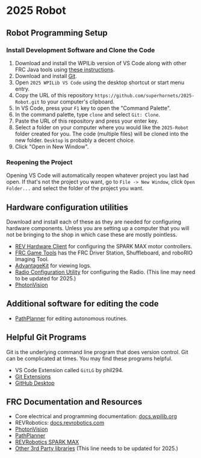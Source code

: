 # 2025 Robot

## Robot Programming Setup

### Install Development Software and Clone the Code

1. Download and install the WPILib version of VS Code along with other FRC Java tools using [these instructions](https://docs.wpilib.org/en/stable/docs/zero-to-robot/step-2/wpilib-setup.html).
2. Download and install [Git](https://git-scm.com/).
3. Open `2025 WPILib VS Code` using the desktop shortcut or start menu entry.
4. Copy the URL of this repository `https://github.com/superhornets/2025-Robot.git` to your computer's clipboard.
5. In VS Code, press your `F1` key to open the "Command Palette".
6. In the command palette, type `clone` and select `Git: Clone`.
7. Paste the URL of this repository and press your enter key.
8. Select a folder on your computer where you would like the `2025-Robot` folder created for you. The code (multiple files) will be cloned into the new folder. `Desktop` is probably a decent choice.
9. Click "Open in New Window".

### Reopening the Project

Opening VS Code will automatically reopen whatever project you last had open. If that's not the project you want, go to `File -> New Window`, click `Open Folder...` and select the folder of the project you want.

## Hardware configuration utilities

Download and install each of these as they are needed for configuring hardware components. Unless you are setting up a computer that you will not be bringing to the shop in which case these are mostly pointless.

* [REV Hardware Client](https://docs.revrobotics.com/rev-hardware-client) for configuring the SPARK MAX motor controllers.
* [FRC Game Tools](https://docs.wpilib.org/en/stable/docs/zero-to-robot/step-2/frc-game-tools.html) has the FRC Driver Station, Shuffleboard, and roboRIO Imaging Tool.
* [AdvantageKit](https://github.com/Mechanical-Advantage/AdvantageKit/releases/latest) for viewing logs.
* [Radio Configuration Utility](https://docs.wpilib.org/en/stable/docs/zero-to-robot/step-3/radio-programming.html) for configuring the Radio. (This line may need to be updated for 2025.)
* [PhotonVision](https://photonvision.org/)

## Additional software for editing the code

* [PathPlanner](https://apps.microsoft.com/detail/9nqbkb5dw909) for editing autonomous routines.

## Helpful Git Programs

Git is the underlying command line program that does version control. Git can be complicated at times. You may find these programs helpful.

* VS Code Extension called `GitLG` by phil294.
* [Git Extensions](https://gitextensions.github.io/)
* [GitHub Desktop](https://desktop.github.com/)

## FRC Documentation and Resources

* Core electrical and programming documentation: [docs.wpilib.org](https://docs.wpilib.org)
* REVRobotics: [docs.revrobotics.com](https://docs.revrobotics.com)
* [PhotonVision](https://photonvision.org/)
* [PathPlanner](https://pathplanner.dev/)
* [REVRobotics SPARK MAX](https://docs.revrobotics.com/docs/rev-ion#spark-max-motor-controller-rev-11-2158)
* [Other 3rd Party libraries](https://docs.wpilib.org/en/stable/docs/software/vscode-overview/3rd-party-libraries.html#vendor-libraries) (This line needs to be updated for 2025.)
